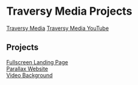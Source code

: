 # **Traversy Media Projects**
[Traversy Media](https://www.traversymedia.com/)
[Traversy Media YouTube](https://www.youtube.com/channel/UC29ju8bIPH5as8OGnQzwJyA)

## **Projects**
[Fullscreen Landing Page](./landing_page) \
[Parallax Website](./parallax_website) \
[Video Background](./video_background_website)